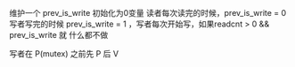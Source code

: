 维护一个 prev_is_write 初始化为0变量
读者每次读完的时候，prev_is_write = 0
写者写完的时候 prev_is_write = 1 ，写者每次开始写，如果readcnt > 0 && prev_is_write 就 什么都不做

写者在 P(mutex) 之前先 P 后 V